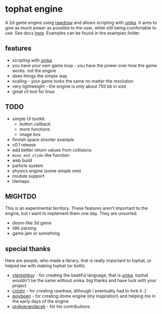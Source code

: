 # tophat engine
A 2d game engine using [rawdraw](https://github.com/cntools/rawdraw) and allows scripting with [umka](https://github.com/vtereshkov/umka-lang). It aims to give as much power as possible to the user, while still being comfortable to use. See docs [here](https://github.com/marekmaskarinec/tophat/wiki/Umka-libraries). Examples can be found in the examples folder.

## features

- scripting with [umka](https://github.com/vtereshkov/umka-lang)
- you have your own game loop - you have the power over how the game works. not the engine
- does things the simple way
- scaling - your game looks the same no matter the resolution
- very lightweight - the engine is only about 750 kb in size
- great cli tool for linux

## TODO

- simple UI toolkit
  - button callback
  - more functions
  - image box
- finnish space shooter example
- v0.1 release
- add better return values from collisions
- `move_and_slide`-like function
- web build
- particle system
- physics engine (some simple one)
- module support
- tilemaps

## MIGHTDO

This is an experimental territory. These features aren't important to the engine, but I want to implement them one day. They are unsorted.

- doom-like 3d game
- ldtk parsing
- game jam or something

## special thanks

Here are people, who made a library, that is really important to tophat, or helped me with making tophat (or both).

- [vtereshkov](https://github.com/vtereshkov) - for creating the beatiful language, that is [umka](https://github.com/vtereshkov/umka-lang). tophat wouldn't be the same without umka. big thanks and have luck with your project
- [cnlohr](https://github.com/cnlohr) - for creating rawdraw, although I eventually had to fork it :]
- [avivbeeri](https://github.com/avivbeeri) - for creating dome engine (my inspiration) and helping me in the early days of the engine
- [prokoprandacek](https://github.com/prokoprandacek) - for his contributions
